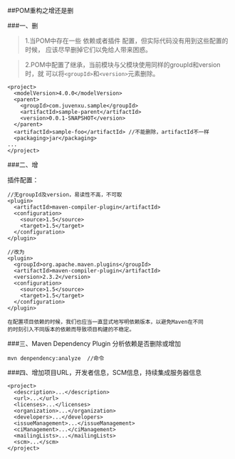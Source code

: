 ##POM重构之增还是删

###一、删

> 1.当POM中存在一些 依赖或者插件 配置，但实际代码没有用到这些配置的时候，
应该尽早删掉它们以免给人带来困惑。

> 2.POM中配置了继承，当前模块与父模块使用同样的groupId和version时，就
可以将`<groupId>`和`<version>`元素删除。
```
<project>
  <modelVersion>4.0.0</modelVersion>
  <parent>
    <groupId>com.juvenxu.sample</groupId>
    <artifactId>sample-parent</artifactId>
    <version>0.0.1-SNAPSHOT</version>
  </parent>
  <artifactId>sample-foo</artifactId> //不能删除，artifactId不一样
  <packaging>jar</packaging>
...
</project>
```


###二、增

插件配置：
    
    //无groupId及version，易读性不高，不可取
    <plugin>
      <artifactId>maven-compiler-plugin</artifactId>
      <configuration>
        <source>1.5</source>
        <target>1.5</target>
      </configuration>
    </plugin>
    
    //改为
    <plugin>
      <groupId>org.apache.maven.plugins</groupId>
      <artifactId>maven-compiler-plugin</artifactId>
      <version>2.3.2</version>
      <configuration>
        <source>1.5</source>
        <target>1.5</target>
      </configuration>
    </plugin>
    
    在配置项目依赖的时候，我们也应当一直显式地写明依赖版本，以避免Maven在不同
    的时刻引入不同版本的依赖而导致项目构建的不稳定。
    
    
###三、Maven Dependency Plugin 分析依赖是否删除或增加

    mvn denpendency:analyze  //命令
    
###四、增加项目URL，开发者信息，SCM信息，持续集成服务器信息

    <project>
      <description>...</description>
      <url>...</url>
      <licenses>...</licenses>
      <organization>...</organization>
      <developers>...</developers>
      <issueManagement>...</issueManagement>
      <ciManagement>...</ciManagement>
      <mailingLists>...</mailingLists>
      <scm>...</scm>
    </project>